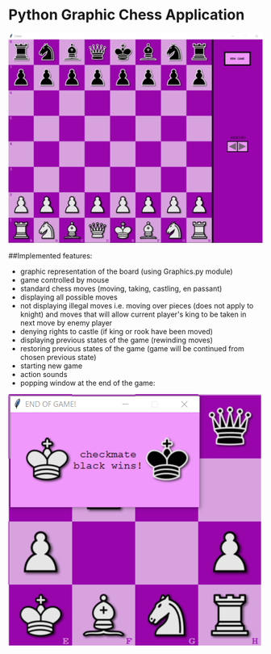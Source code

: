# Python Graphic Chess Application
![Alt text](images/BOARD.png)

##Implemented features:
- graphic representation of the board (using Graphics.py module)
- game controlled by mouse
- standard chess moves (moving, taking, castling, en passant)
- displaying all possible moves
- not displaying illegal moves i.e. moving over pieces (does not apply to knight) and moves that will allow current player's king to be taken in next move by enemy player
- denying rights to castle (if king or rook have been moved)
- displaying previous states of the game (rewinding moves)
- restoring previous states of the game (game will be continued from chosen previous state)
- starting new game
- action sounds
- popping window at the end of the game:


![Alt text](images/CHECKMATE.png)


